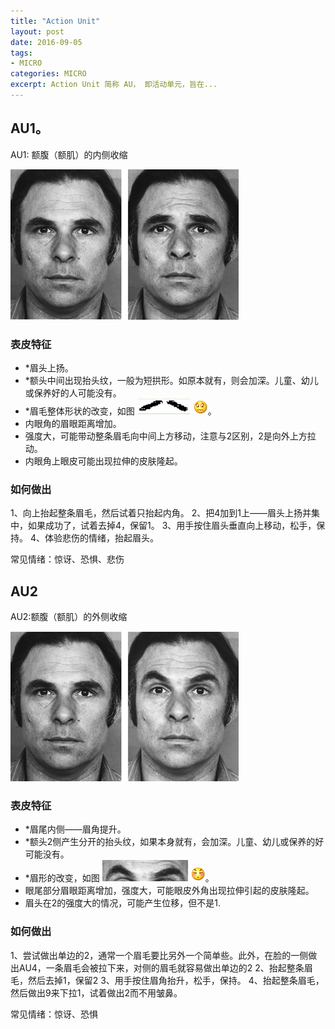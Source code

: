 ```yaml
---
title: "Action Unit"
layout: post
date: 2016-09-05
tags:
- MICRO
categories: MICRO
excerpt: Action Unit 简称 AU， 即活动单元，旨在...
---
```


## AU1。

AU1: 额腹（额肌）的内侧收缩

![](/assets/images/2016-09-05-au1-01.png)

### 表皮特征
- 	*眉头上扬。
-	*额头中间出现抬头纹，一般为短拱形。如原本就有，则会加深。儿童、幼儿或保养好的人可能没有。
-	*眉毛整体形状的改变，如图
![](/assets/images/2016-09-05-au1-02.png)
![](/assets/images/2016-09-05-au1-03.png)。
-	内眼角的眉眼距离增加。
-	强度大，可能带动整条眉毛向中间上方移动，注意与2区别，2是向外上方拉动。
-	内眼角上眼皮可能出现拉伸的皮肤隆起。
 


### 如何做出

1、向上抬起整条眉毛，然后试着只抬起内角。
2、把4加到1上——眉头上扬并集中，如果成功了，试着去掉4，保留1。
3、用手按住眉头垂直向上移动，松手，保持。
4、体验悲伤的情绪，抬起眉头。
 
常见情绪：惊讶、恐惧、悲伤
 

## AU2

AU2:额腹（额肌）的外侧收缩

![](/assets/images/2016-09-05-au2-01.png)

### 表皮特征

-	*眉尾内侧——眉角提升。
-	*额头2侧产生分开的抬头纹，如果本身就有，会加深。儿童、幼儿或保养的好可能没有。
-	*眉形的改变，如图
![](/assets/images/2016-09-05-au2-02.png)
![](/assets/images/2016-09-05-au2-03.png)。
-	眼尾部分眉眼距离增加，强度大，可能眼皮外角出现拉伸引起的皮肤隆起。
-	眉头在2的强度大的情况，可能产生位移，但不是1.
 
### 如何做出

1、尝试做出单边的2，通常一个眉毛要比另外一个简单些。此外，在脸的一侧做出AU4，一条眉毛会被拉下来，对侧的眉毛就容易做出单边的2
2、抬起整条眉毛，然后去掉1，保留2
3、用手按住眉角抬升，松手，保持。
4、抬起整条眉毛，然后做出9来下拉1，试着做出2而不用皱鼻。

常见情绪：惊讶、恐惧


